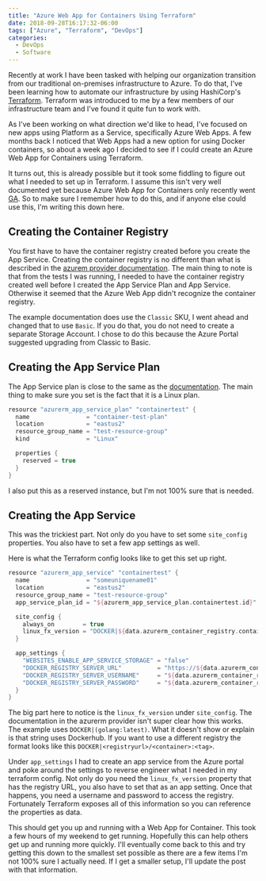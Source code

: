 ```yaml
---
title: "Azure Web App for Containers Using Terraform"
date: 2018-09-28T16:17:32-06:00
tags: ["Azure", "Terraform", "DevOps"]
categories:
  - DevOps
  - Software
---
```


Recently at work I have been tasked with helping our organization transition
from our traditional on-premises infrastructure to Azure. To do that, I've been
learning how to automate our infrastructure by using HashiCorp's
[Terraform](terraform.io). Terraform was introduced to me by a few members of
our infrastructure team and I've found it quite fun to work with.

As I've been working on what direction we'd like to head, I've focused on new
apps using Platform as a Service, specifically Azure Web Apps. A few months back
I noticed that Web Apps had a new option for using Docker containers, so about a
week ago I decided to see if I could create an Azure Web App for Containers
using Terraform.

It turns out, this is already possible but it took some fiddling to figure out
what I needed to set up in Terraform. I assume this isn't very well documented
yet because Azure Web App for Containers only recently went
[GA](https://azure.microsoft.com/en-us/blog/general-availability-of-app-service-on-linux-and-web-app-for-containers/).
So to make sure I remember how to do this, and if anyone else could use this,
I'm writing this down here.

## Creating the Container Registry

You first have to have the container registry created before you create the App
Service. Creating the container registry is no different than what is described
in the [azurem provider
documentation](https://www.terraform.io/docs/providers/azurerm/r/container_registry.html).
The main thing to note is that from the tests I was running, I needed to have
the container registry created well before I created the App Service Plan and
App Service. Otherwise it seemed that the Azure Web App didn't recognize the
container registry.

The example documentation does use the `Classic` SKU, I went ahead and changed
that to use `Basic`. If you do that, you do not need to create a separate
Storage Account. I chose to do this because the Azure Portal suggested upgrading
from Classic to Basic.

## Creating the App Service Plan

The App Service plan is close to the same as the
[documentation](https://www.terraform.io/docs/providers/azurerm/r/app_service_plan.html).
The main thing to make sure you set is the fact that it is a Linux plan.

```swift
resource "azurerm_app_service_plan" "containertest" {
  name                = "container-test-plan"
  location            = "eastus2"
  resource_group_name = "test-resource-group"
  kind                = "Linux"

  properties {
    reserved = true
  }
}
```

I also put this as a reserved instance, but I'm not 100% sure that is needed.

## Creating the App Service

This was the trickiest part. Not only do you have to set some `site_config`
properties. You also have to set a few app settings as well.

Here is what the Terraform config looks like to get this set up right.

```swift
resource "azurerm_app_service" "containertest" {
  name                = "someuniquename01"
  location            = "eastus2"
  resource_group_name = "test-resource-group"
  app_service_plan_id = "${azurerm_app_service_plan.containertest.id}"

  site_config {
    always_on        = true
    linux_fx_version = "DOCKER|${data.azurerm_container_registry.containertest.login_server}/testdocker-alpine:v1"
  }

  app_settings {
    "WEBSITES_ENABLE_APP_SERVICE_STORAGE" = "false"
    "DOCKER_REGISTRY_SERVER_URL"          = "https://${data.azurerm_container_registry.containertest.login_server}"
    "DOCKER_REGISTRY_SERVER_USERNAME"     = "${data.azurerm_container_registry.containertest.admin_username}"
    "DOCKER_REGISTRY_SERVER_PASSWORD"     = "${data.azurerm_container_registry.containertest.admin_password}"
  }
}
```

The big part here to notice is the `linux_fx_version` under `site_config`. The
documentation in the azurerm provider isn't super clear how this works. The
example uses `DOCKER|(golang:latest)`. What it doesn't show or explain is that
string uses Dockerhub. If you want to use a different registry the format looks
like this `DOCKER|<registryurl>/<container>:<tag>`.

Under `app_settings` I had to create an app service from the Azure portal and
poke around the settings to reverse engineer what I needed in my terraform
config. Not only do you need the `linux_fx_version` property that has the
registry URL, you also have to set that as an app setting. Once that happens,
you need a username and password to access the registry. Fortunately Terraform
exposes all of this information so you can reference the properties as data.

This should get you up and running with a Web App for Container. This took a few
hours of my weekend to get running. Hopefully this can help others get up and
running more quickly. I'll eventually come back to this and try getting this
down to the smallest set possible as there are a few items I'm not 100% sure I
actually need. If I get a smaller setup, I'll update the post with that
information.
